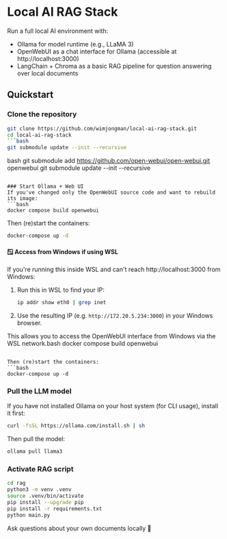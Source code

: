 # Local AI RAG Stack

Run a full local AI environment with:
- Ollama for model runtime (e.g., LLaMA 3)
- OpenWebUI as a chat interface for Ollama (accessible at http://localhost:3000)
- LangChain + Chroma as a basic RAG pipeline for question answering over local documents

## Quickstart

### Clone the repository
```bash
git clone https://github.com/wimjongman/local-ai-rag-stack.git
cd local-ai-rag-stack
```bash
git submodule update --init --recursive
```

bash
git submodule add https://github.com/open-webui/open-webui.git openwebui
git submodule update --init --recursive
```

### Start Ollama + Web UI
If you've changed only the OpenWebUI source code and want to rebuild its image:
```bash
docker compose build openwebui
```

Then (re)start the containers:
```bash
docker-compose up -d
```

#### 🪟 Access from Windows if using WSL
If you're running this inside WSL and can't reach http://localhost:3000 from Windows:
1. Run this in WSL to find your IP:
   ```bash
   ip addr show eth0 | grep inet
   ```
2. Use the resulting IP (e.g. `http://172.20.5.234:3000`) in your Windows browser.

This allows you to access the OpenWebUI interface from Windows via the WSL network.bash
docker compose build openwebui
```

Then (re)start the containers:
```bash
docker-compose up -d
```

### Pull the LLM model
If you have not installed Ollama on your host system (for CLI usage), install it first:
```bash
curl -fsSL https://ollama.com/install.sh | sh
```

Then pull the model:
```bash
ollama pull llama3
```

### Activate RAG script
```bash
cd rag
python3 -m venv .venv
source .venv/bin/activate
pip install --upgrade pip
pip install -r requirements.txt
python main.py
```

Ask questions about your own documents locally 🚀
